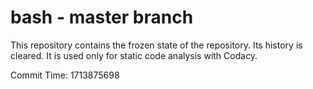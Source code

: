 # bash - master branch

This repository contains the frozen state of the repository.
Its history is cleared. It is used only for static code
analysis with Codacy.

Commit Time: 1713875698